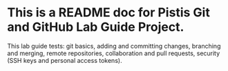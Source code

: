 # This is a README doc for Pistis Git and GitHub Lab Guide Project. 

This lab guide tests: git basics, adding and committing changes, branching and merging, remote repositories, collaboration and pull requests, security (SSH keys and personal access tokens).



